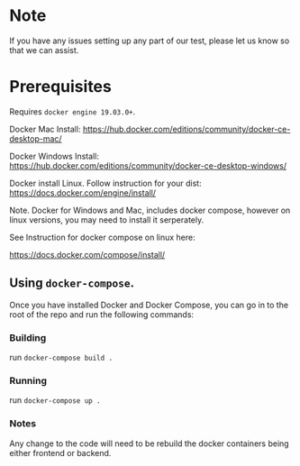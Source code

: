 # Note

If you have any issues setting up any part of our test, please let us know so that we can assist.

# Prerequisites

Requires `docker engine 19.03.0+`.

Docker Mac Install: https://hub.docker.com/editions/community/docker-ce-desktop-mac/

Docker Windows Install: https://hub.docker.com/editions/community/docker-ce-desktop-windows/

Docker install Linux. Follow instruction for your dist: https://docs.docker.com/engine/install/

Note. Docker for Windows and Mac, includes docker compose, however on linux versions, you may need to install it serperately.

See Instruction for docker compose on linux here:

https://docs.docker.com/compose/install/

## Using `docker-compose`.

Once you have installed Docker and Docker Compose, you can go in to the root of the repo and run the following commands:

### Building

run `docker-compose build .`

### Running

run `docker-compose up .`

### Notes

Any change to the code will need to be rebuild the docker containers being either frontend or backend.


